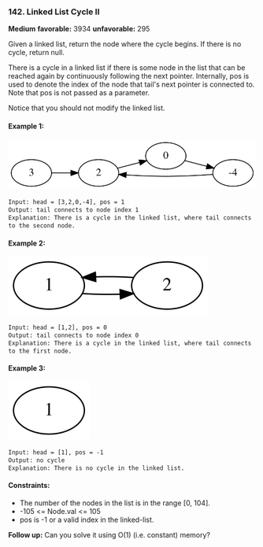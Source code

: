 ### 142. Linked List Cycle II
**Medium** **favorable:** 3934 **unfavorable:** 295

Given a linked list, return the node where the cycle begins. If there is no cycle, return null.

There is a cycle in a linked list if there is some node in the list that can be reached again by continuously following the next pointer. Internally, pos is used to denote the index of the node that tail's next pointer is connected to. Note that pos is not passed as a parameter.

Notice that you should not modify the linked list.

#### Example 1:
![](imgs/example1.svg)
```
Input: head = [3,2,0,-4], pos = 1
Output: tail connects to node index 1
Explanation: There is a cycle in the linked list, where tail connects to the second node.
```

#### Example 2:
![](imgs/example2.svg)
```
Input: head = [1,2], pos = 0
Output: tail connects to node index 0
Explanation: There is a cycle in the linked list, where tail connects to the first node.
```

#### Example 3:
![](imgs/example3.svg)
```
Input: head = [1], pos = -1
Output: no cycle
Explanation: There is no cycle in the linked list.
``` 

#### Constraints:
- The number of the nodes in the list is in the range [0, 104].
- -105 <= Node.val <= 105
- pos is -1 or a valid index in the linked-list.

**Follow up:** Can you solve it using O(1) (i.e. constant) memory?
